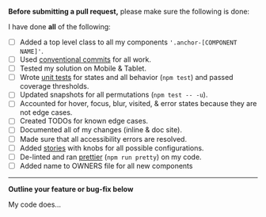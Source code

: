 **Before submitting a pull request,** please make sure the following is done:

I have done **all** of the following:

- [ ] Added a top level class to all my components `'.anchor-[COMPONENT NAME]'`.
- [ ] Used [conventional commits](https://www.conventionalcommits.org) for all work.
- [ ] Tested my solution on Mobile & Tablet.
- [ ] Wrote [unit tests](https://jestjs.io/docs/en/getting-started) for states and all behavior (`npm test`) and passed coverage thresholds.
- [ ] Updated snapshots for all permutations (`npm test -- -u`).
- [ ] Accounted for hover, focus, blur, visited, & error states because they are not edge cases.
- [ ] Created TODOs for known edge cases.
- [ ] Documented all of my changes (inline & doc site).
- [ ] Made sure that all accessibility errors are resolved.
- [ ] Added [stories](https://storybook.js.org/docs/basics/introduction/) with knobs for all possible configurations.
- [ ] De-linted and ran [prettier](https://github.com/prettier/prettier) (`npm run pretty`) on my code.
- [ ] Added name to OWNERS file for all new components

---------
**Outline your feature or bug-fix below**

My code does...
